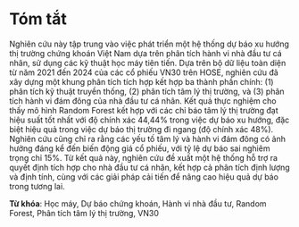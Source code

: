 # Tóm tắt

Nghiên cứu này tập trung vào việc phát triển một hệ thống dự báo xu hướng thị trường chứng khoán Việt Nam dựa trên phân tích hành vi nhà đầu tư cá nhân, sử dụng các kỹ thuật học máy tiên tiến. Dựa trên bộ dữ liệu toàn diện từ năm 2021 đến 2024 của các cổ phiếu VN30 trên HOSE, nghiên cứu đã xây dựng một khung phân tích tích hợp kết hợp ba thành phần chính: (1) phân tích kỹ thuật truyền thống, (2) phân tích tâm lý thị trường, và (3) phân tích hành vi đám đông của nhà đầu tư cá nhân. Kết quả thực nghiệm cho thấy mô hình Random Forest kết hợp với các chỉ báo tâm lý thị trường đạt hiệu suất tốt nhất với độ chính xác 44,44% trong việc dự báo xu hướng, đặc biệt hiệu quả trong việc dự báo thị trường đi ngang (độ chính xác 48%). Nghiên cứu cũng chỉ ra rằng các yếu tố tâm lý và hành vi đám đông có ảnh hưởng đáng kể đến biến động giá cổ phiếu, với tỷ lệ dự báo sai nghiêm trọng chỉ 15%. Từ kết quả này, nghiên cứu đề xuất một hệ thống hỗ trợ ra quyết định tích hợp cho nhà đầu tư cá nhân, kết hợp cả phân tích định lượng và định tính, cùng với các giải pháp cải tiến để nâng cao hiệu quả dự báo trong tương lai.

**Từ khóa**: Học máy, Dự báo chứng khoán, Hành vi nhà đầu tư, Random Forest, Phân tích tâm lý thị trường, VN30

